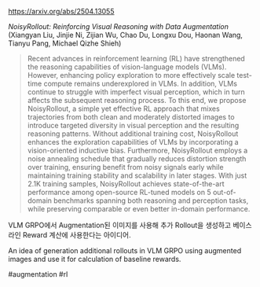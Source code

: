 https://arxiv.org/abs/2504.13055

*NoisyRollout: Reinforcing Visual Reasoning with Data Augmentation* (Xiangyan Liu, Jinjie Ni, Zijian Wu, Chao Du, Longxu Dou, Haonan Wang, Tianyu Pang, Michael Qizhe Shieh)

> Recent advances in reinforcement learning (RL) have strengthened the reasoning capabilities of vision-language models (VLMs). However, enhancing policy exploration to more effectively scale test-time compute remains underexplored in VLMs. In addition, VLMs continue to struggle with imperfect visual perception, which in turn affects the subsequent reasoning process. To this end, we propose NoisyRollout, a simple yet effective RL approach that mixes trajectories from both clean and moderately distorted images to introduce targeted diversity in visual perception and the resulting reasoning patterns. Without additional training cost, NoisyRollout enhances the exploration capabilities of VLMs by incorporating a vision-oriented inductive bias. Furthermore, NoisyRollout employs a noise annealing schedule that gradually reduces distortion strength over training, ensuring benefit from noisy signals early while maintaining training stability and scalability in later stages. With just 2.1K training samples, NoisyRollout achieves state-of-the-art performance among open-source RL-tuned models on 5 out-of-domain benchmarks spanning both reasoning and perception tasks, while preserving comparable or even better in-domain performance.

VLM GRPO에서 Augmentation된 이미지를 사용해 추가 Rollout을 생성하고 베이스라인 Reward 계산에 사용한다는 아이디어.

<english>
An idea of generation additional rollouts in VLM GRPO using augmented images and use it for calculation of baseline rewards.
</english>

#augmentation #rl 